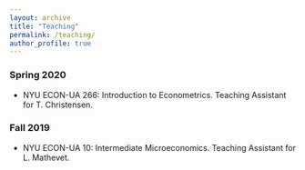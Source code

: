 ```yaml
---
layout: archive
title: "Teaching"
permalink: /teaching/
author_profile: true
---
```


### Spring 2020

- NYU ECON-UA 266: Introduction to Econometrics. Teaching Assistant for T. Christensen.

### Fall 2019

- NYU ECON-UA 10: Intermediate Microeconomics. Teaching Assistant for L. Mathevet.